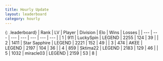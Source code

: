 ```yaml
---
title: Hourly Update
layout: leaderboard
category: hourly
---
```


{: .leaderboard}
| Rank | LV | Player | Division | Elo | Wins | Losses |
| --- | --- | --- | --- | --- | --- | --- |
| <span data-change="0">1</span> | 911 | <span title="ID: 498412">LuckySpin</span> | LEGEND | <span data-change="0">2255</span> | <span data-change="0">124</span> | <span data-change="0">39</span> |
| <span data-change="0">2</span> | 1411 | <span title="ID: 315148">Star Sapphire</span> | LEGEND | <span data-change="0">2221</span> | <span data-change="0">152</span> | <span data-change="0">49</span> |
| <span data-change="1">3</span> | 474 | <span title="ID: 455100">AKEE</span> | LEGEND | <span data-change="0">2197</span> | <span data-change="0">104</span> | <span data-change="0">36</span> |
| <span data-change="-1">4</span> | 859 | <span title="ID: 353063">Sktima22</span> | LEGEND | <span data-change="-30">2183</span> | <span data-change="0">129</span> | <span data-change="2">46</span> |
| <span data-change="0">5</span> | 1032 | <span title="ID: 416373">miracle03</span> | LEGEND | <span data-change="0">2159</span> | <span data-change="0">53</span> | <span data-change="0">8</span> |